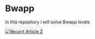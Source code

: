 # Bwapp
in this repository i will solve Bwapp levels

<a target="_blank" href="https://github-readme-medium-recent-article.vercel.app/medium/@mennashaaban00/8"><img src="https://github-readme-medium-recent-article.vercel.app/medium/@mennashaaban00/8" alt="Recent Article 2"> 
